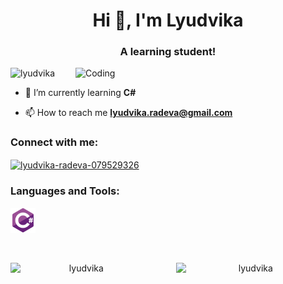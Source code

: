 <h1 align="center">Hi 👋, I'm Lyudvika</h1>
<h3 align="center">A learning student!</h3>
<img align="right" alt="Coding" width="400" src="https://mir-s3-cdn-cf.behance.net/project_modules/disp/601014116770475.6068beff4640a.gif">

<p align="left"> <img src="https://komarev.com/ghpvc/?username=lyudvika&label=Profile%20views&color=0e75b6&style=flat" alt="lyudvika" /> </p>

- 🌱 I’m currently learning **C#**

- 📫 How to reach me **lyudvika.radeva@gmail.com**

<h3 align="left">Connect with me:</h3>
<p align="left">
 <a href="https://www.linkedin.com/in/lyudvika-radeva-079529326/" target="blank"><img align="center" src="https://raw.githubusercontent.com/rahuldkjain/github-profile-readme-generator/master/src/images/icons/Social/linked-in-alt.svg" alt="lyudvika-radeva-079529326" height="30" width="40" /></a>
</p>

<h3 align="left">Languages and Tools:</h3>
<p align="left">
  <a href="https://www.w3schools.com/cs/" target="_blank" rel="noreferrer"> 
    <img src="https://raw.githubusercontent.com/devicons/devicon/master/icons/csharp/csharp-original.svg" alt="csharp" width="40" height="40"/>
  </a> 
</p>
<br/>

<!--p align="right">
  <img  src="https://github-readme-stats.vercel.app/api/top-langs?username=lyudvika&show_icons=true&locale=en&layout=compact&theme=synthwave" alt="lyudvika" width="35%"/>
</p-->


<p align="center">
  <img align="left" src="https://github-readme-stats.vercel.app/api?username=lyudvika&show_icons=true&locale=en&theme=synthwave" alt="lyudvika" width="45%" />
  <img align="right" src="https://github-readme-streak-stats.herokuapp.com/?user=lyudvika&theme=synthwave" alt="lyudvika" width="47.5%" />
</p>
